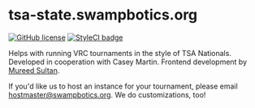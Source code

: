 # tsa-state.swampbotics.org
[![GitHub license](https://img.shields.io/badge/license-MIT-blue.svg?style=flat-square)](https://raw.githubusercontent.com/kberzinch/tsa-state.swampbotics.org/master/LICENSE.md) [![StyleCI badge](https://styleci.io/repos/52480007/shield)](https://styleci.io/repos/52480007)

Helps with running VRC tournaments in the style of TSA Nationals. Developed in cooperation with Casey Martin. Frontend development by [Mureed Sultan](https://github.com/MureedSultan).

If you'd like us to host an instance for your tournament, please email hostmaster@swampbotics.org. We do customizations, too!